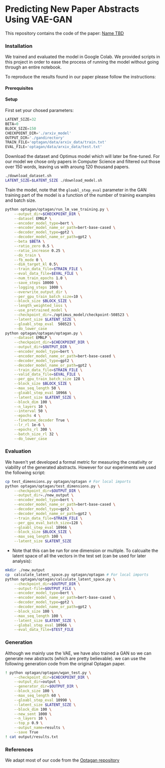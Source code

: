 # Predicting New Paper Abstracts Using VAE-GAN

This repository contains the code of the paper: [Name TBD](https://www.overleaf.com/project/62d6c596e95fd04807c23c2b)


### Installation
We trained and evaluated the model in Google Colab. We provided scripts in this project in order to ease the process of running the model without going through an entire notebook.

To reproduce the results found in our paper please follow the instructions:
#### Prerequisites

#### Setup
First set your chosed parameters:
```python
LATENT_SIZE=32
BETA=0
BLOCK_SIZE=150
CHECKPOINT_DIR='./arxiv_model'
OUTPUT_DIR='./gandirectory'
TRAIN_FILE='optagan/data/arxiv_data/train.txt'
EVAL_FILE='optagan/data/arxiv_data/test.txt'
```
Download the dataset and Optimus model which will later be fine-tuned. For our model we chose only papers in Computer Science and filtered out those over 150 words, leaving us with aroung 120 thousand papers.
```sh
./download_dataset.sh
LATENT_SIZE=$LATENT_SIZE ./download_model.sh
```
Train the model, note that the `gloabl_step_eval` parameter in the GAN training part of the model is a function of the number of training examples and batch size.
```sh
python optagan/optagan/run_lm_vae_training.py \
    --output_dir=$CHECKPOINT_DIR \
    --dataset EMNLP \
    --encoder_model_type=bert \
    --encoder_model_name_or_path=bert-base-cased \
    --decoder_model_type=gpt2 \
    --decoder_model_name_or_path=gpt2 \
    --beta $BETA \
    --ratio_zero 0.5 \
    --ratio_increase 0.25 \
    --do_train \
    --fb_mode 0 \
    --dim_target_kl 0.5\
    --train_data_file=$TRAIN_FILE \
    --eval_data_file=$EVAL_FILE \
    --num_train_epochs 1.0 \
    --save_steps 10000 \
    --logging_steps 1000 \
    --overwrite_output_dir \
    --per_gpu_train_batch_size=10 \
    --block_size $BLOCK_SIZE \
    --length_weighted_loss \
    --use_pretrained_model \
    --checkpoint_dir=./optimus_model/checkpoint-508523 \
    --latent_size $LATENT_SIZE \
    --gloabl_step_eval  508523 \
    --do_lower_case
python optagan/optagan/optagan.py \
    --dataset EMNLP \
    --checkpoint_dir=$CHECKPOINT_DIR \
    --output_dir=$OUTPUT_DIR \
    --encoder_model_type=bert \
    --encoder_model_name_or_path=bert-base-cased \
    --decoder_model_type=gpt2 \
    --decoder_model_name_or_path=gpt2 \
    --train_data_file=$TRAIN_FILE \
    --valid_data_file=$EVAL_FILE \
    --per_gpu_train_batch_size 128 \
    --block_size $BLOCK_SIZE \
    --max_seq_length 50 \
    --gloabl_step_eval 10966 \
    --latent_size $LATENT_SIZE \
    --block_dim 100 \
    --n_layers 10 \
    --interval 50 \
    --epochs 4 \
    --finetune_decoder True \
    --lr_rl 1e-6 \
    --epochs_rl 300 \
    --batch_size_rl 32 \
    --do_lower_case
```
### Evaluation
We haven't yet developed a formal metric for measuring the creativity or viability of the generated abstracts. However for our experiments we used the following script:
```sh
cp test_dimensions.py optagan/optagan # For local imports
python optagan/optagan/test_dimensions.py \
    --checkpoint_dir=$OUTPUT_DIR \
    --output_dir=./new_output \
    --encoder_model_type=bert \
    --encoder_model_name_or_path=bert-base-cased \
    --decoder_model_type=gpt2 \
    --decoder_model_name_or_path=gpt2 \
    --train_data_file=$TRAIN_FILE \
    --per_gpu_eval_batch_size=128 \
    --gloabl_step_eval 10966 \
    --block_size $BLOCK_SIZE \
    --max_seq_length 100 \
    --latent_size $LATENT_SIZE
```
* Note that this can be run for one dimension or multiple.
To calcualte the latent space of all the vectors in the test set (can be used for later analysis):
```sh
mkdir ./new_output
cp  calculate_latent_space.py optagan/optagan # For local imports
python optagan/optagan/calculate_latent_space.py \
    --checkpoint_dir=$OUTPUT_DIR \
    --output-file=$OUTPUT_FILE \
    --encoder_model_type=bert \
    --encoder_model_name_or_path=bert-base-cased \
    --decoder_model_type=gpt2 \
    --decoder_model_name_or_path=gpt2 \
    --block_size 100 \
    --max_seq_length 100 \
    --latent_size $LATENT_SIZE \
    --global_step_eval 10966 \
    --eval_data_file=$TEST_FILE
```
### Generation
Although we mainly use the VAE, we have also trained a GAN so we can generate new abstracts (which are pretty believable). we can use the following generation code from the original Optagan paper.
```sh
! python optagan/optagan/wgan_test.py \
    --checkpoint_dir=$CHECKPOINT_DIR \
    --output_dir=output \
    --generator_dir=$OUTPUT_DIR \
    --block_size 100 \
    --max_seq_length 60 \
    --gloabl_step_eval 10990 \
    --latent_size $LATENT_SIZE \
    --block_dim 100 \
    --new_sent 1000 \
    --n_layers 10 \
    --top_p 0.9 \
    --output_name=results \
    --save True
! cat output/results.txt
```

### References

We adapt most of our code from the [Optagan repository](https://github.com/Egojr/optagan)

